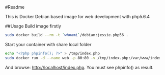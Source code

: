#Readme

This is Docker Debian based image for web development with php5.6.4

##Usage
Build image firstly

```bash
sudo docker build --rm -t `whoami`/debian:jessie.php56 .
```

Start your container with share local folder

```bash
echo "<?php phpinfo(); ?>" > /tmp/index.php
sudo docker run -d --name web -p 80:80 -v /tmp/index.php:/var/www/index.php jdoe/debian:jessie.php56
```

And browse: [http://localhost/index.php](http://localhost/index.php). You must see phpinfo() as result.
